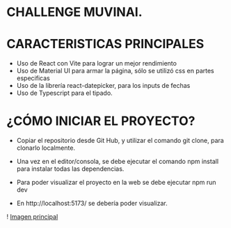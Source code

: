 # CHALLENGE MUVINAI.

# CARACTERISTICAS PRINCIPALES

- Uso de React con Vite para lograr un mejor rendimiento
- Uso de Material UI para armar la página, sólo se utilizó css en partes especificas
- Uso de la librería react-datepicker, para los inputs de fechas
- Uso de Typescript para el tipado.

# ¿CÓMO INICIAR EL PROYECTO?

- Copiar el repositorio desde Git Hub, y utilizar el comando git clone, para clonarlo localmente.

- Una vez en el editor/consola, se debe ejecutar el comando npm install para instalar todas las dependencias.

- Para poder visualizar el proyecto en la web se debe ejecutar npm run dev

- En http://localhost:5173/ se debería poder visualizar.

! [Imagen principal]("./src/assets/imgmuvinai.png")
